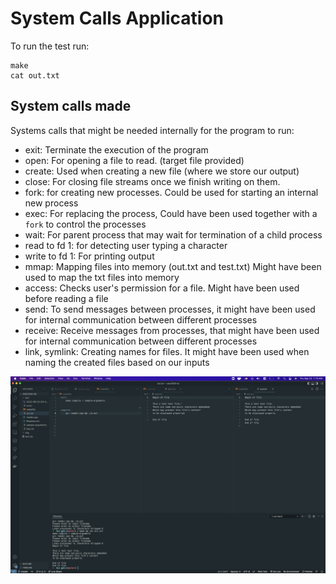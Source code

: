 # System Calls Application


To run the test run:

```
make
cat out.txt
```

## System calls made 

Systems calls that might be needed internally for the program to run:

- exit: Terminate the execution of the program
- open: For opening a file to read. (target file provided)
- create: Used when creating a new file (where we store our output)
- close: For closing file streams once we finish writing on them.
- fork: for creating new processes. Could be used for starting an internal new process
- exec: For replacing the process, Could have been used together with a `fork` to control the processes
- wait: For parent process that may wait for termination of a child process
- read to fd 1: for detecting user typing a character
- write to fd 1: For printing output
- mmap: Mapping files into memory (out.txt and test.txt) Might have been used to map the txt files into memory
- access: Checks user's permission for a file. Might have been used before reading a file
- send: To send messages between processes, it might have been used for internal communication between different processes
- receive: Receive messages from processes, that might have been used for internal communication between different processes
- link, symlink: Creating names for files. It might have been used when naming the created files based on our inputs



![](./2022-09-22-01-15-31.png)


